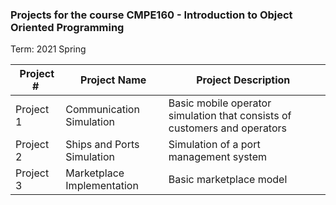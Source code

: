 ### Projects for the course CMPE160 - Introduction to Object Oriented Programming

Term: 2021 Spring

| Project # | Project Name | Project Description |
|----|----|----|
| Project 1 | Communication Simulation | Basic mobile operator simulation that consists of customers and operators |
| Project 2 | Ships and Ports Simulation | Simulation of a port management system |
| Project 3 | Marketplace Implementation | Basic marketplace model |
